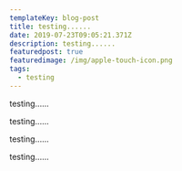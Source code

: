```yaml
---
templateKey: blog-post
title: testing......
date: 2019-07-23T09:05:21.371Z
description: testing......
featuredpost: true
featuredimage: /img/apple-touch-icon.png
tags:
  - testing
---
```

testing......

testing......

testing......

testing......
